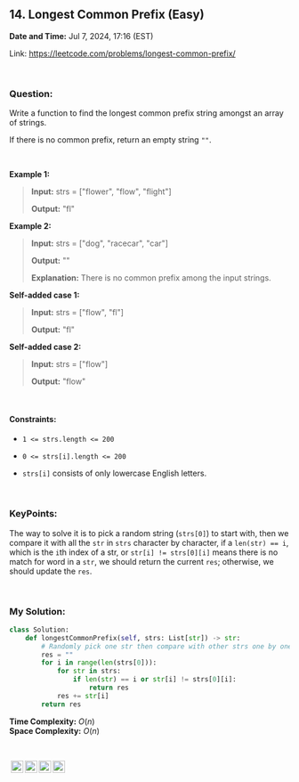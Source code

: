 ## 14. Longest Common Prefix (Easy)
**Date and Time:** Jul 7, 2024, 17:16 (EST)

Link: https://leetcode.com/problems/longest-common-prefix/

<br>

### Question:
Write a function to find the longest common prefix string amongst an array of strings.

If there is no common prefix, return an empty string `""`.

<br>

**Example 1:**
> **Input:** strs = ["flower", "flow", "flight"]
> 
> **Output:** "fl"

**Example 2:**
> **Input:** strs = ["dog", "racecar", "car"]
> 
> **Output:** ""
>
> **Explanation:** There is no common prefix among the input strings.

**Self-added case 1:**
> **Input:** strs = ["flow", "fl"]
> 
> **Output:** "fl"

**Self-added case 2:**
> **Input:** strs = ["flow"]
> 
> **Output:** "flow"

<br>

#### Constraints:
* `1 <= strs.length <= 200`

* `0 <= strs[i].length <= 200`

* `strs[i]` consists of only lowercase English letters.

<br>

### KeyPoints: 
The way to solve it is to pick a random string (`strs[0]`) to start with, then we compare it with all the `str` in `strs` character by character, if a `len(str) == i`, which is the `i`th index of a str, or `str[i] != strs[0][i]` means there is no match for word in a `str`, we should return the current `res`; otherwise, we should update the `res`.

<br>

### My Solution:
```python
class Solution:
    def longestCommonPrefix(self, strs: List[str]) -> str:
        # Randomly pick one str then compare with other strs one by one
        res = ""
        for i in range(len(strs[0])):
            for str in strs:
                if len(str) == i or str[i] != strs[0][i]:
                    return res
            res += str[i]
        return res
```
**Time Complexity:** $O(n)$ <br>
**Space Complexity:** $O(n)$

<br>

<img style="height:22px!important;margin-left:3px;vertical-align:text-bottom;" src="https://mirrors.creativecommons.org/presskit/icons/cc.svg?ref=chooser-v1" alt="CC BY-NC-SA" title="CC BY-NC-SA"><img style="height:22px!important;margin-left:3px;vertical-align:text-bottom;" src="https://mirrors.creativecommons.org/presskit/icons/by.svg?ref=chooser-v1" alt="BY: credit must be given to the creator" title="BY: credit must be given to the creator"><img style="height:22px!important;margin-left:3px;vertical-align:text-bottom;" src="https://mirrors.creativecommons.org/presskit/icons/nc.svg?ref=chooser-v1" alt="NC: Only noncommercial uses of the work are permitted" title="NC: Only noncommercial uses of the work are permitted"><img style="height:22px!important;margin-left:3px;vertical-align:text-bottom;" src="https://mirrors.creativecommons.org/presskit/icons/sa.svg?ref=chooser-v1" alt="SA: Adaptations must be shared under the same terms" title="SA: Adaptations must be shared under the same terms">
